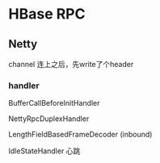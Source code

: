 
# HBase RPC

## Netty

channel 连上之后，先write了个header

### handler

BufferCallBeforeInitHandler

NettyRpcDuplexHandler

LengthFieldBasedFrameDecoder  (inbound)

IdleStateHandler 心跳
